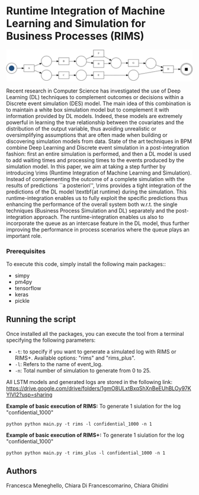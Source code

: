 #  Runtime Integration of Machine Learning and Simulation for Business Processes (RIMS)

![Alt text](example/animated_petrinet.gif)

Recent research in Computer Science has investigated the use of Deep Learning (DL) techniques to complement outcomes or decisions within a Discrete event simulation (DES) model. The main idea of this combination is to maintain a white box simulation model but to complement it with information provided by DL models. Indeed, these models are extremely powerful in learning the true relationship between the covariates and the distribution of the output variable, thus avoiding unrealistic or oversimplifying assumptions that are often made when building or discovering simulation models from data. 
State of the art techniques in BPM combine Deep Learning and Discrete event simulation in a post-integration fashion: first an entire simulation is performed, and then a DL model is used to add waiting times and processing times to the events produced by the simulation model. 
In this paper, we aim at taking a step further by introducing \rims (Runtime Integration of Machine Learning and Simulation). Instead of complementing the outcome of a complete simulation with the results of predictions ``a posteriori'', \rims provides a tight integration of the predictions of the DL model \textbf{at runtime} during the simulation. This runtime-integration enables us to fully exploit the specific predictions thus enhancing the performance of the overall system both w.r.t. the single techniques (Business Process Simulation and DL) separately and the post-integration approach. The runtime-integration enables us also to incorporate the queue as an intercase feature in the DL model, thus further improving the performance in process scenarios where the queue plays an important role.


### Prerequisites

To execute this code, simply install the following main packages:: 

* simpy
* pm4py
* tensorflow
* keras
* pickle

## Running the script

Once installed all the packages, you can execute the tool from a terminal specifying the following parameters:

* `-t`: to specify if you want to generate a simulated log with RIMS or RIMS+.  Available options: "rims" and "rims_plus".
* `-l`: Refers to the name of event_log.
* `-n`: Total number of simulation to generate from 0 to 25.

All LSTM models and generated logs are stored in the following link:  https://drive.google.com/drive/folders/1gmO8ULxtBxqShXnBeEUhBLOy97KYlVI2?usp=sharing

**Example of basic execution of RIMS:**
To generate 1 siulation for the log "confidential_1000" 

```shell
python python main.py -t rims -l confidential_1000 -n 1
```

**Example of basic execution of RIMS+:**
To generate 1 siulation for the log "confidential_1000" 

```shell
python python main.py -t rims_plus -l confidential_1000 -n 1
```

## Authors

Francesca Meneghello, Chiara Di Francescomarino, Chiara Ghidini

